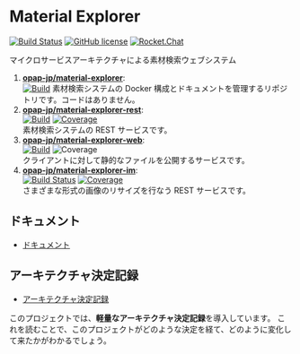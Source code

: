 # Material Explorer

[![Build Status](https://travis-ci.org/opap-jp/material-explorer.svg)](https://travis-ci.org/opap-jp/material-explorer)
[![GitHub license](https://img.shields.io/badge/license-MIT-blue.svg)](https://github.com/opap-jp/material-explorer/blob/master/LICENSE)
[![Rocket.Chat](https://open.rocket.chat/images/join-chat.svg)](https://chat.opap.jp/channel/material-explorer)

マイクロサービスアーキテクチャによる素材検索ウェブシステム

1. [**opap-jp/material-explorer**](https://github.com/opap-jp/material-explorer):  
  [![Build](https://travis-ci.org/opap-jp/material-explorer.svg)](https://travis-ci.org/opap-jp/material-explorer)
  素材検索システムの Docker 構成とドキュメントを管理するリポジトリです。コードはありません。
1. [**opap-jp/material-explorer-rest**](https://github.com/opap-jp/material-explorer-rest):  
  [![Build](https://travis-ci.org/opap-jp/material-explorer-rest.svg)](https://travis-ci.org/opap-jp/material-explorer-rest)
  [![Coverage](https://codecov.io/gh/opap-jp/material-explorer-rest/branch/develop/graph/badge.svg)](https://codecov.io/gh/opap-jp/material-explorer-rest)    
  素材検索システムの REST サービスです。
1. [**opap-jp/material-explorer-web**](https://github.com/opap-jp/material-explorer-web):  
  [![Build](https://travis-ci.org/opap-jp/material-explorer-web.svg)](https://travis-ci.org/opap-jp/material-explorer-web)
  ![Coverage](https://img.shields.io/badge/coverage-0%25-lightgrey.svg)  
  クライアントに対して静的なファイルを公開するサービスです。
1. [**opap-jp/material-explorer-im**](https://github.com/opap-jp/material-explorer-im):  
  [![Build Status](https://travis-ci.org/opap-jp/material-explorer-im.svg)](https://travis-ci.org/opap-jp/material-explorer-im)
  [![Coverage](https://codecov.io/gh/opap-jp/material-explorer-im/branch/develop/graph/badge.svg)](https://codecov.io/gh/opap-jp/material-explorer-im)  
  さまざまな形式の画像のリサイズを行なう REST サービスです。

## ドキュメント

- [ドキュメント](doc)

## アーキテクチャ決定記録

- [アーキテクチャ決定記録](doc/adr)

このプロジェクトでは、**軽量なアーキテクチャ決定記録**を導入しています。
これを読むことで、このプロジェクトがどのような決定を経て、どのように変化して来たかがわかるでしょう。
